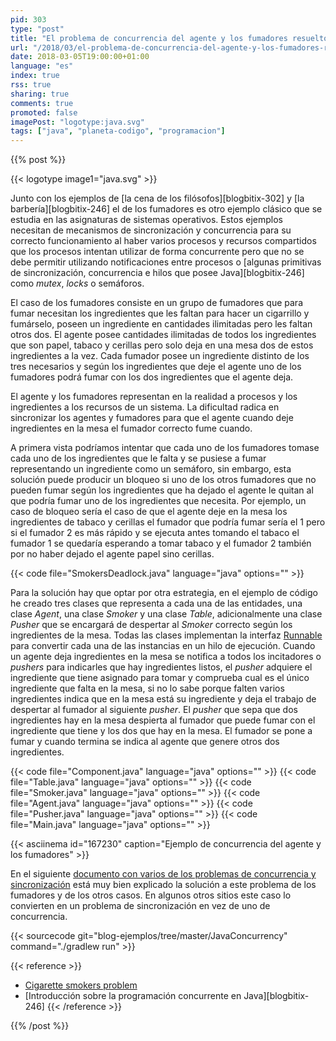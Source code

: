 ```yaml
---
pid: 303
type: "post"
title: "El problema de concurrencia del agente y los fumadores resuelto en Java"
url: "/2018/03/el-problema-de-concurrencia-del-agente-y-los-fumadores-resuelto-en-java/"
date: 2018-03-05T19:00:00+01:00
language: "es"
index: true
rss: true
sharing: true
comments: true
promoted: false
imagePost: "logotype:java.svg"
tags: ["java", "planeta-codigo", "programacion"]
---
```


{{% post %}}

{{< logotype image1="java.svg" >}}

Junto con los ejemplos de [la cena de los filósofos][blogbitix-302] y [la barbería][blogbitix-246] el de los fumadores es otro ejemplo clásico que se estudia en las asignaturas de sistemas operativos. Estos ejemplos necesitan de mecanismos de sincronización y concurrencia para su correcto funcionamiento al haber varios procesos y recursos compartidos que los procesos intentan utilizar de forma concurrente pero que no se debe permitir utilizando notificaciones entre procesos o [algunas primitivas de sincronización, concurrencia e hilos que posee Java][blogbitix-246] como _mutex_, _locks_ o semáforos.

El caso de los fumadores consiste en un grupo de fumadores que para fumar necesitan los ingredientes que les faltan para hacer un cigarrillo y fumárselo, poseen un ingrediente en cantidades ilimitadas pero les faltan otros dos. El agente posee cantidades ilimitadas de todos los ingredientes que son papel, tabaco y cerillas pero solo deja en una mesa dos de estos ingredientes a la vez. Cada fumador posee un ingrediente distinto de los tres necesarios y según los ingredientes que deje el agente uno de los fumadores podrá fumar con los dos ingredientes que el agente deja.

El agente y los fumadores representan en la realidad a procesos y los ingredientes a los recursos de un sistema. La dificultad radica en sincronizar los agentes y fumadores para que el agente cuando deje ingredientes en la mesa el fumador correcto fume cuando.

A primera vista podríamos intentar que cada uno de los fumadores tomase cada uno de los ingredientes que le falta y se pusiese a fumar representando un ingrediente como un semáforo, sin embargo, esta solución puede producir un bloqueo si uno de los otros fumadores que no pueden fumar según los ingredientes que ha dejado el agente le quitan al que podría fumar uno de los ingredientes que necesita. Por ejemplo, un caso de bloqueo sería el caso de que el agente deje en la mesa los ingredientes de tabaco y cerillas el fumador que podría fumar sería el 1 pero si el fumador 2 es más rápido y se ejecuta antes tomando el tabaco el fumador 1 se quedaría esperando a tomar tabaco y el fumador 2 también por no haber dejado el agente papel sino cerillas.

{{< code file="SmokersDeadlock.java" language="java" options="" >}}

Para la solución hay que optar por otra estrategia, en el ejemplo de código he creado tres clases que representa a cada una de las entidades, una clase _Agent_, una clase _Smoker_ y una clase _Table_, adicionalmente una clase _Pusher_ que se encargará de despertar al _Smoker_ correcto según los ingredientes de la mesa. Todas las clases implementan la interfaz [Runnable](javadoc9:java/lang/Runnable.html) para convertir cada una de las instancias en un hilo de ejecución. Cuando un agente deja ingredientes en la mesa se notifica a todos los incitadores  o _pushers_ para indicarles que hay ingredientes listos, el _pusher_ adquiere el ingrediente que tiene asignado para tomar y comprueba cual es el único ingrediente que falta en la mesa, si no lo sabe porque falten varios ingredientes indica que en la mesa está su ingrediente y deja el trabajo de despertar al fumador al siguiente _pusher_. El _pusher_ que sepa que dos ingredientes hay en la mesa despierta al fumador que puede fumar con el ingrediente que tiene y los dos que hay en la mesa. El fumador se pone a fumar y cuando termina se indica al agente que genere otros dos ingredientes.

{{< code file="Component.java" language="java" options="" >}}
{{< code file="Table.java" language="java" options="" >}}
{{< code file="Smoker.java" language="java" options="" >}}
{{< code file="Agent.java" language="java" options="" >}}
{{< code file="Pusher.java" language="java" options="" >}}
{{< code file="Main.java" language="java" options="" >}}

{{< asciinema id="167230" caption="Ejemplo de concurrencia del agente y los fumadores" >}}

En el siguiente [documento con varios de los problemas de concurrencia y sincronización](https://cse.yeditepe.edu.tr/~kserdaroglu/spring2014/cse331/labnotes/WEEK%205%20-%20SEMAPHORES/mysemaphoreexamplesMOE.pdf) está muy bien explicado la solución a este problema de los fumadores y de los otros casos. En algunos otros sitios este caso lo convierten en un problema de sincronización en vez de uno de concurrencia.

{{< sourcecode git="blog-ejemplos/tree/master/JavaConcurrency" command="./gradlew run" >}}

{{< reference >}}
* [Cigarette smokers problem](https://en.wikipedia.org/wiki/Cigarette_smokers_problem)
* [Introducción sobre la programación concurrente en Java][blogbitix-246]
{{< /reference >}}

{{% /post %}}
